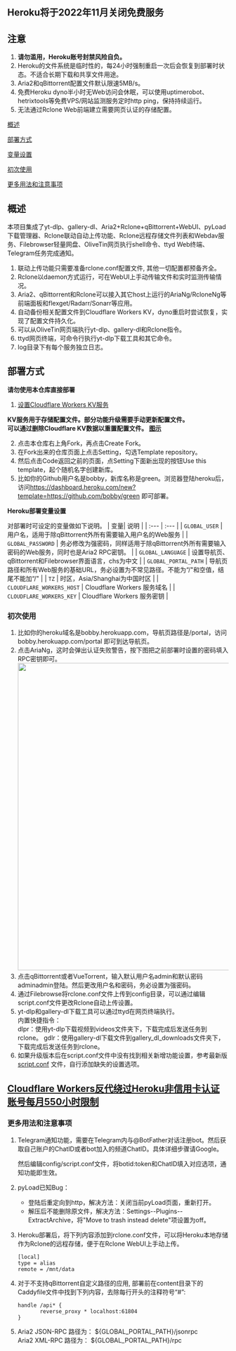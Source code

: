 ## Heroku将于2022年11月关闭免费服务

## 注意

 1. **请勿滥用，Heroku账号封禁风险自负。**
 2. Heroku的文件系统是临时性的，每24小时强制重启一次后会恢复到部署时状态。不适合长期下载和共享文件用途。
 3. Aria2和qBittorrent配置文件默认限速5MB/s。
 4. 免费Heroku dyno半小时无Web访问会休眠，可以使用uptimerobot、hetrixtools等免费VPS/网站监测服务定时http ping，保持持续运行。
 5. 无法通过Rclone Web前端建立需要网页认证的存储配置。

[概述](#概述)

[部署方式](#部署方式)

[变量设置](#变量设置)  

[初次使用](#初次使用)  

[更多用法和注意事项](#更多用法和注意事项)  

## 概述

本项目集成了yt-dlp、gallery-dl、Aria2+Rclone+qBittorrent+WebUI、pyLoad下载管理器、Rclone联动自动上传功能、Rclone远程存储文件列表和Webdav服务、Filebrowser轻量网盘、OliveTin网页执行shell命令、ttyd Web终端、Telegram任务完成通知。

 1. 联动上传功能只需要准备rclone.conf配置文件, 其他一切配置都预备齐全。
 2. Rclone以daemon方式运行，可在WebUI上手动传输文件和实时监测传输情况。
 3. Aria2、qBittorrent和Rclone可以接入其它host上运行的AriaNg/RcloneNg等前端面板和flexget/Radarr/Sonarr等应用。
 4. 自动备份相关配置文件到Cloudflare Workers KV，dyno重启时尝试恢复，实现了配置文件持久化。
 5. 可以从OliveTin网页端执行yt-dlp、gallery-dl和Rclone指令。
 6. ttyd网页终端，可命令行执行yt-dlp下载工具和其它命令。
 7. log目录下有每个服务独立日志。

## 部署方式

  **请勿使用本仓库直接部署**  

 1. [设置Cloudflare Workers KV服务](https://github.com/wy580477/PaaS-Related/blob/main/SET_CLOUDFLARE_KV_chs.md)

**KV服务用于存储配置文件。部分功能升级需要手动更新配置文件。**  
**可以通过删除Cloudflare KV数据以重置配置文件。 [图示](https://user-images.githubusercontent.com/98247050/174501970-d22eac74-f2f1-496c-a100-8188832e4da7.png)**

 2. 点击本仓库右上角Fork，再点击Create Fork。
 3. 在Fork出来的仓库页面上点击Setting，勾选Template repository。
 4. 然后点击Code返回之前的页面，点Setting下面新出现的按钮Use this template，起个随机名字创建新库。
 5. 比如你的Github用户名是bobby，新库名称是green。浏览器登陆heroku后，访问<https://dashboard.heroku.com/new?template=https://github.com/bobby/green> 即可部署。

 **Heroku部署变量设置**

对部署时可设定的变量做如下说明。
| 变量| 说明 |
| :--- | :--- |
| `GLOBAL_USER` | 用户名，适用于除qBittorrent外所有需要输入用户名的Web服务 |
| `GLOBAL_PASSWORD` | 务必修改为强密码，同样适用于除qBittorrent外所有需要输入密码的Web服务，同时也是Aria2 RPC密钥。 |
| `GLOBAL_LANGUAGE` | 设置导航页、qBittorrent和Filebrowser界面语言，chs为中文 |
| `GLOBAL_PORTAL_PATH` | 导航页路径和所有Web服务的基础URL，务必设置为不常见路径。不能为“/"和空值，结尾不能加“/" |
| `TZ` | 时区，Asia/Shanghai为中国时区 |
| `CLOUDFLARE_WORKERS_HOST` | Cloudflare Workers 服务域名 |
| `CLOUDFLARE_WORKERS_KEY` | Cloudflare Workers 服务密钥 |

### 初次使用

1. 比如你的heroku域名是bobby.herokuapp.com，导航页路径是/portal，访问bobby.herokuapp.com/portal 即可到达导航页。
2. 点击AriaNg，这时会弹出认证失败警告，按下图把之前部署时设置的密码填入RPC密钥即可。
       <img src="https://user-images.githubusercontent.com/98247050/163184113-d0f09e78-01f9-4d4a-87b9-f4a9c1218253.png"  width="700"/>
3. 点击qBittorrent或者VueTorrent，输入默认用户名admin和默认密码adminadmin登陆。然后更改用户名和密码，务必设置为强密码。
4. 通过Filebrowse将rclone.conf文件上传到config目录，可以通过编辑script.conf文件更改Rclone自动上传设置。
5. yt-dlp和gallery-dl下载工具可以通过ttyd在网页终端执行。   
    内置快捷指令：  
    dlpr：使用yt-dlp下载视频到videos文件夹下，下载完成后发送任务到rclone。 
    gdlr：使用gallery-dl下载文件到gallery_dl_downloads文件夹下，下载完成后发送任务到rclone。 
6. 如果升级版本后在script.conf文件中没有找到相关新增功能设置，参考最新版 [script.conf](https://github.com/wy580477/Leech-AIO-APP-EX/blob/main/content/script.conf) 文件，自行添加缺失的设置选项。

## [Cloudflare Workers反代绕过Heroku非信用卡认证账号每月550小时限制](https://github.com/wy580477/PaaS-Related/blob/main/CF_Workers_Reverse_Proxy_chs.md)

### 更多用法和注意事项

 1. Telegram通知功能，需要在Telegram内与@BotFather对话注册bot。然后获取自己账户的ChatID或者bot加入的频道ChatID。具体详细步骤请Google。
 
    然后编辑config/script.conf文件，将botid:token和ChatID填入对应选项，通知功能即生效。
 2. pyLoad已知Bug：
    - 登陆后重定向到http，解决方法：关闭当前pyLoad页面，重新打开。
    - 解压后不能删除原文件，解决方法：Settings--Plugins--ExtractArchive，将"Move to trash instead delete"项设置为off。
 3. Heroku部署后，将下列内容添加到rclone.conf文件，可以将Heroku本地存储作为Rclone的远程存储，便于在Rclone WebUI上手动上传。

       ```
       [local]
       type = alias
       remote = /mnt/data
       ```
       
 4. 对于不支持qBittorrent自定义路径的应用, 部署前在content目录下的Caddyfile文件中找到下列内容，去除每行开头的注释符号“#”:

       ```
       handle /api* {
              reverse_proxy * localhost:61804
       }
       ```

 5. Aria2 JSON-RPC 路径为： \$\{GLOBAL_PORTAL_PATH\}/jsonrpc   
    Aria2 XML-RPC 路径为： \$\{GLOBAL_PORTAL_PATH\}/rpc

